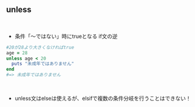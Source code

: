 ## unless
<br>

- 条件「〜ではない」時にtrueとなる if文の逆  
```rb
#20が28より大きくなければtrue
age = 28
unless age < 20 
  puts "未成年ではありません"
end
#=> 未成年ではありません
```
<br>

- unless文はelseは使えるが、elsifで複数の条件分岐を行うことはできない！